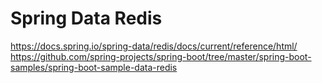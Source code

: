 # Spring Data Redis

https://docs.spring.io/spring-data/redis/docs/current/reference/html/  
https://github.com/spring-projects/spring-boot/tree/master/spring-boot-samples/spring-boot-sample-data-redis
